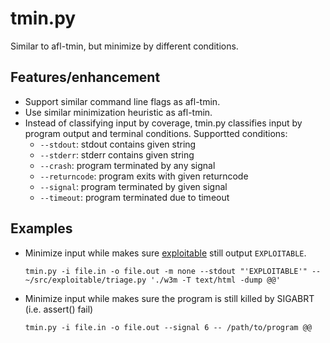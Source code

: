 # tmin.py
Similar to afl-tmin, but minimize by different conditions.

## Features/enhancement
 - Support similar command line flags as afl-tmin.
 - Use similar minimization heuristic as afl-tmin.
 - Instead of classifying input by coverage, tmin.py classifies input by
   program output and terminal conditions. Supportted conditions:
     * `--stdout`: stdout contains given string
     * `--stderr`: stderr contains given string
     * `--crash`: program terminated by any signal
     * `--returncode`: program exits with given returncode
     * `--signal`: program terminated by given signal
     * `--timeout`: program terminated due to timeout

## Examples
 - Minimize input while makes sure [exploitable] still output `EXPLOITABLE`.

    `tmin.py -i file.in -o file.out -m none --stdout "'EXPLOITABLE'" -- ~/src/exploitable/triage.py './w3m -T text/html -dump @@'`

 - Minimize input while makes sure the program is still killed by SIGABRT (i.e. assert() fail)

    `tmin.py -i file.in -o file.out --signal 6 -- /path/to/program @@`

[exploitable]: https://github.com/jfoote/exploitable
